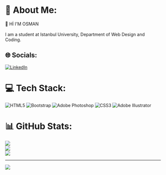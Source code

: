 # 💫 About Me:
👋 Hİ I'M OSMAN<br><br>I am a student at Istanbul University, Department of Web Design and Coding.<br>


## 🌐 Socials:
[![LinkedIn](https://img.shields.io/badge/LinkedIn-%230077B5.svg?logo=linkedin&logoColor=white)](https://linkedin.com/in/https://www.linkedin.com/in/osman-veli-%C5%9Feker-7640a1327/) 

# 💻 Tech Stack:
![HTML5](https://img.shields.io/badge/html5-%23E34F26.svg?style=for-the-badge&logo=html5&logoColor=white) ![Bootstrap](https://img.shields.io/badge/bootstrap-%238511FA.svg?style=for-the-badge&logo=bootstrap&logoColor=white) ![Adobe Photoshop](https://img.shields.io/badge/adobe%20photoshop-%2331A8FF.svg?style=for-the-badge&logo=adobe%20photoshop&logoColor=white) ![CSS3](https://img.shields.io/badge/css3-%231572B6.svg?style=for-the-badge&logo=css3&logoColor=white) ![Adobe Illustrator](https://img.shields.io/badge/adobe%20illustrator-%23FF9A00.svg?style=for-the-badge&logo=adobe%20illustrator&logoColor=white)
# 📊 GitHub Stats:
![](https://github-readme-stats.vercel.app/api?username=osmanveliseker&theme=dark&hide_border=true&include_all_commits=false&count_private=false)<br/>
![](https://github-readme-streak-stats.herokuapp.com/?user=osmanveliseker&theme=dark&hide_border=true)<br/>
![](https://github-readme-stats.vercel.app/api/top-langs/?username=osmanveliseker&theme=dark&hide_border=true&include_all_commits=false&count_private=false&layout=compact)

---
[![](https://visitcount.itsvg.in/api?id=osmanveliseker&icon=0&color=0)](https://visitcount.itsvg.in)

<!-- Proudly created with GPRM ( https://gprm.itsvg.in ) -->
